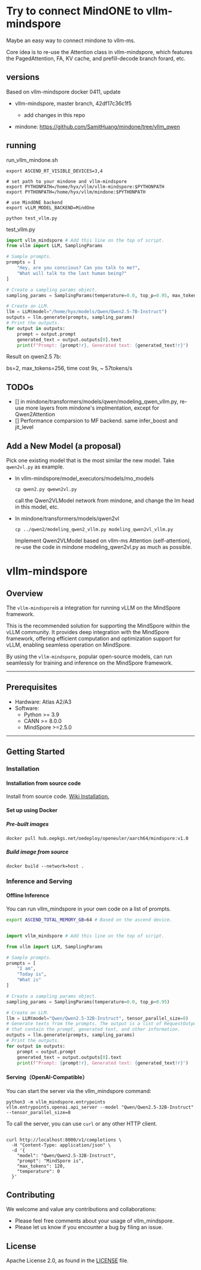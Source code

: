 # Try to connect MindONE to vllm-mindspore

Maybe an easy way to connect mindone to vllm-ms. 

Core idea is to re-use the Attention class in vllm-mindspore, which features the PagedAttention, FA, KV cache, and prefill-decode branch forard, etc.

## versions

Based on vllm-mindspore docker 0411, update
- vllm-mindspore, master branch, 42df17c36c1f5
    - add changes in this repo

- mindone: https://github.com/SamitHuang/mindone/tree/vllm_qwen

## running

run_vllm_mindone.sh

```shell
export ASCEND_RT_VISIBLE_DEVICES=3,4

# set path to your mindone and vllm-mindspore
export PYTHONPATH=/home/hyx/vllm/vllm-mindspore:$PYTHONPATH
export PYTHONPATH=/home/hyx/vllm/mindone:$PYTHONPATH

# use MindONE backend
export vLLM_MODEL_BACKEND=MindOne

python test_vllm.py

```

test_vllm.py

```python
import vllm_mindspore # Add this line on the top of script.
from vllm import LLM, SamplingParams

# Sample prompts.
prompts = [
    "Hey, are you conscious? Can you talk to me?",
    "What will talk to the last human being?"
]

# Create a sampling params object.
sampling_params = SamplingParams(temperature=0.0, top_p=0.95, max_tokens=256)

# Create an LLM.
llm = LLM(model="/home/hyx/models/Qwen/Qwen2.5-7B-Instruct")
outputs = llm.generate(prompts, sampling_params)
# Print the outputs.
for output in outputs:
    prompt = output.prompt
    generated_text = output.outputs[0].text
    print(f"Prompt: {prompt!r}, Generated text: {generated_text!r}")
```

Result on qwen2.5 7b:

bs=2, max_tokens=256, time cost 9s, ~ 57tokens/s

## TODOs
- [] in mindone/transformers/models/qwen/modeling_qwen_vllm.py, re-use more layers from mindone's implmentation, except for Qwen2Attention
- [] Performance comparsion to MF backend. same infer_boost and jit_level

## Add a New Model (a proposal)

Pick one existing model that is the most similar the new model. Take `qwen2vl.py` as example.

- In vllm-mindspore/model_executors/models/mo_models
    ``` 
    cp qwen2.py qwewn2vl.py
    ```

    call the Qwen2VLModel network from mindone, and change the lm head in this model, etc.

- In mindone/transformers/models/qwen2vl
    
    ```
    cp ../qwen2/modeling_qwen2_vllm.py modeling_qwen2vl_vllm.py
    ```

    Implement Qwen2VLModel based on vllm-ms Attention (self-attention), re-use the code in mindone modeling_qwen2vl.py as much as possible.


# vllm-mindspore

## Overview

The `vllm-mindspore`is a integration for running vLLM on the MindSpore framework.

This  is the recommended solution for supporting the MindSpore  within the vLLM community. It provides deep integration with the MindSpore framework, offering efficient computation and optimization support for vLLM, enabling seamless operation on MindSpore.

By using the `vllm-mindspore`, popular open-source models, can run seamlessly for training and inference on the MindSpore framework.

---

## Prerequisites

- Hardware: Atlas A2/A3
- Software:
    - Python >= 3.9
    - CANN >= 8.0.0
    - MindSpore >=2.5.0

---

## Getting Started

### Installation

#### Installation from source code

Install from source code. [Wiki Installation.](https://gitee.com/mindspore/vllm-mindspore/wikis/Getting%20Started/Installation)

#### Set up using Docker

##### Pre-built images

```shell
docker pull hub.oepkgs.net/oedeploy/openeuler/aarch64/mindspore:v1.0
```

##### Build image from source

```shell
docker build --network=host .
```

### Inference and Serving

#### Offline Inference

You can run vllm_mindspore in your own code on a list of prompts.

```bash
export ASCEND_TOTAL_MEMORY_GB=64 # Based on the ascend device.
```

```python

import vllm_mindspore # Add this line on the top of script.

from vllm import LLM, SamplingParams

# Sample prompts.
prompts = [
    "I am",
    "Today is",
    "What is"
]

# Create a sampling params object.
sampling_params = SamplingParams(temperature=0.0, top_p=0.95)

# Create an LLM.
llm = LLM(model="Qwen/Qwen2.5-32B-Instruct", tensor_parallel_size=8)
# Generate texts from the prompts. The output is a list of RequestOutput objects
# that contain the prompt, generated text, and other information.
outputs = llm.generate(prompts, sampling_params)
# Print the outputs.
for output in outputs:
    prompt = output.prompt
    generated_text = output.outputs[0].text
    print(f"Prompt: {prompt!r}, Generated text: {generated_text!r}")

```

#### Serving（OpenAI-Compatible）

You can start the server via the vllm_mindspore command:

`python3 -m vllm_mindspore.entrypoints vllm.entrypoints.openai.api_server --model "Qwen/Qwen2.5-32B-Instruct" --tensor_parallel_size=8`

To call the server, you can use `curl` or any other HTTP client.

```shell

curl http://localhost:8000/v1/completions \
  -H "Content-Type: application/json" \
  -d '{
    "model": "Qwen/Qwen2.5-32B-Instruct",
    "prompt": "MindSpore is",
    "max_tokens": 120,
    "temperature": 0
  }'

```

## Contributing

We welcome and value any contributions and collaborations:

- Please feel free comments about your usage of vllm_mindspore.
- Please let us know if you encounter a bug by filing an issue.

## License

Apache License 2.0, as found in the [LICENSE](https://gitee.com/mindspore/vllm_mindspore/blob/master/LICENSE) file.

